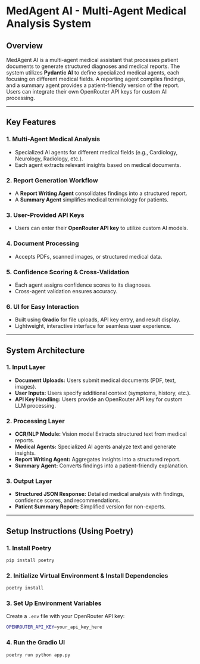 # **MedAgent AI - Multi-Agent Medical Analysis System**

## **Overview**
MedAgent AI is a multi-agent medical assistant that processes patient documents to generate structured diagnoses and medical reports. The system utilizes **Pydantic AI** to define specialized medical agents, each focusing on different medical fields. A reporting agent compiles findings, and a summary agent provides a patient-friendly version of the report. Users can integrate their own OpenRouter API keys for custom AI processing.

---

## **Key Features**

### **1. Multi-Agent Medical Analysis**
- Specialized AI agents for different medical fields (e.g., Cardiology, Neurology, Radiology, etc.).
- Each agent extracts relevant insights based on medical documents.

### **2. Report Generation Workflow**
- A **Report Writing Agent** consolidates findings into a structured report.
- A **Summary Agent** simplifies medical terminology for patients.

### **3. User-Provided API Keys**
- Users can enter their **OpenRouter API key** to utilize custom AI models.

### **4. Document Processing**
- Accepts PDFs, scanned images, or structured medical data.

### **5. Confidence Scoring & Cross-Validation**
- Each agent assigns confidence scores to its diagnoses.
- Cross-agent validation ensures accuracy.

### **6. UI for Easy Interaction**
- Built using **Gradio** for file uploads, API key entry, and result display.
- Lightweight, interactive interface for seamless user experience.

---

## **System Architecture**

### **1. Input Layer**
- **Document Uploads:** Users submit medical documents (PDF, text, images).
- **User Inputs:** Users specify additional context (symptoms, history, etc.).
- **API Key Handling:** Users provide an OpenRouter API key for custom LLM processing.

### **2. Processing Layer**
- **OCR/NLP Module:** Vision model Extracts structured text from medical reports.
- **Medical Agents:** Specialized AI agents analyze text and generate insights.
- **Report Writing Agent:** Aggregates insights into a structured report.
- **Summary Agent:** Converts findings into a patient-friendly explanation.

### **3. Output Layer**
- **Structured JSON Response:** Detailed medical analysis with findings, confidence scores, and recommendations.
- **Patient Summary Report:** Simplified version for non-experts.

---

## **Setup Instructions (Using Poetry)**

### **1. Install Poetry**
```sh
pip install poetry
```

### **2. Initialize Virtual Environment & Install Dependencies**
```sh
poetry install
```

### **3. Set Up Environment Variables**
Create a `.env` file with your OpenRouter API key:
```sh
OPENROUTER_API_KEY=your_api_key_here
```

### **4. Run the Gradio UI**
```sh
poetry run python app.py
```